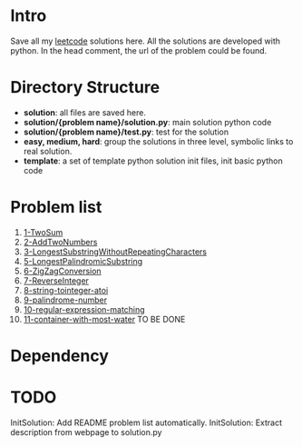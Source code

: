 # Intro
Save all my [leetcode](https://leetcode.com) solutions here.
All the solutions are developed with python.
In the head comment, the url of the problem could be found.

# Directory Structure

* **solution**: all files are saved here.
* **solution/{problem name}/solution.py**: main solution python code
* **solution/{problem name}/test.py**: test for the solution
* **easy, medium, hard**: group the solutions in three level, symbolic links to real solution.
* **template**: a set of template python solution init files, init basic python code

# Problem list
1. [1-TwoSum](https://leetcode.com/problems/two-sum/description/)
2. [2-AddTwoNumbers](https://leetcode.com/problems/add-two-numbers/description/)
3. [3-LongestSubstringWithoutRepeatingCharacters](https://leetcode.com/problems/longest-substring-without-repeating-characters/description/)
5. [5-LongestPalindromicSubstring](https://leetcode.com/problems/longest-palindromic-substring/)
6. [6-ZigZagConversion](https://leetcode.com/problems/zigzag-conversion/description/)
7. [7-ReverseInteger](https://leetcode.com/problems/reverse-integer/description/)
8. [8-string-tointeger-atoi](https://leetcode.com/problems/string-to-integer-atoi/description/)
9. [9-palindrome-number](https://leetcode.com/problems/palindrome-number/description/)
10. [10-regular-expression-matching]()
11. [11-container-with-most-water](https://leetcode.com/problems/container-with-most-water/description/)
TO BE DONE

# Dependency

# TODO

InitSolution: Add README problem list automatically. 
InitSolution: Extract description from webpage to solution.py

